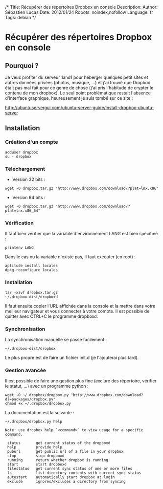 /*
Title: Récupérer des répertoires Dropbox en console
Description: 
Author: Sébastien Lucas
Date: 2012/01/24
Robots: noindex,nofollow
Language: fr
Tags: debian
*/
# Récupérer des répertoires Dropbox en console

## Pourquoi ?
Je veux profiter du serveur 1and1 pour héberger quelques petit sites et autres données privées (photos, musique, ...) et j'ai trouvé que Dropbox était pas mal fait pour ce genre de chose (j'ai pris l'habitude de crypter le contenu de mon dropbox). Le seul point problématique restait l'absence d'interface graphique, heureusement je suis tombé sur ce site : 

http://ubuntuservergui.com/ubuntu-server-guide/install-dropbox-ubuntu-server


## Installation

### Création d'un compte
```
adduser dropbox
su - dropbox
```
### Téléchargement

*	Version 32 bits :
```
wget -O dropbox.tar.gz "http://www.dropbox.com/download/?plat=lnx.x86"
```

*	Version 64 bits : 
```
wget -O dropbox.tar.gz "http://www.dropbox.com/download/?plat=lnx.x86_64"
```
### Vérification

Il faut bien vérifier que la variable d'environnement LANG est bien spécifiée :
```
printenv LANG
```
Dans le cas ou la variable n'existe pas, il faut exécuter (en root) : 
```
aptitude install locales
dpkg-reconfigure locales
```
### Installation

```
tar -xzvf dropbox.tar.gz
~/.dropbox-dist/dropboxd
```

Il faut ensuite copier l'URL affichée dans la console et la mettre dans votre meilleur navigateur et vous connecter à votre compte. Il est possible de quitter avec CTRL+C le programme dropboxd.
### Synchronisation

La synchronisation manuelle se passe facilement : 
```
~/.dropbox-dist/dropbox
```

Le plus propre est de faire un fichier init.d (je l'ajouterai plus tard).
### Gestion avancée

Il est possible de faire une gestion plus fine (exclure des répertoire, vérifier le statut, ...) avec un programme python :
```
wget -O ~/.dropbox/dropbox.py "http://www.dropbox.com/download?dl=packages/dropbox.py"
chmod +x ~/.dropbox/dropbox.py
```

La documentation est la suivante : 
```
~/.dropbox/dropbox.py help
 
Note: use dropbox help `<command>` to view usage for a specific command.
 
 status       get current status of the dropboxd
 help         provide help
 puburl       get public url of a file in your dropbox
 stop         stop dropboxd
 running      return whether dropbox is running
 start        start dropboxd
 filestatus   get current sync status of one or more files
 ls           list directory contents with current sync status
 autostart    automatically start dropbox at login
 exclude      ignores/excludes a directory from syncing
```

